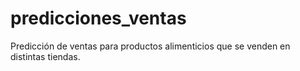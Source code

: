 # predicciones_ventas
Predicción de ventas para productos alimenticios que se venden en distintas tiendas.
